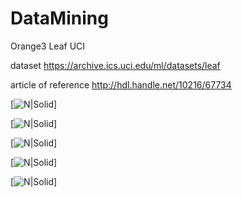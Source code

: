 # DataMining
Orange3 Leaf UCI

dataset 
https://archive.ics.uci.edu/ml/datasets/leaf

article of reference
http://hdl.handle.net/10216/67734

[![N|Solid](https://github.com/luizcarlospedrosogomes/DataMining/blob/master/KNN-resultados.png)]



[![N|Solid](https://github.com/luizcarlospedrosogomes/DataMining/blob/master/matriz_confusion_1.png)]



[![N|Solid](https://github.com/luizcarlospedrosogomes/DataMining/blob/master/matriz_confusion_2.png)]



[![N|Solid](https://github.com/luizcarlospedrosogomes/DataMining/blob/master/matriz_confusion_3.png)]


[![N|Solid](https://github.com/luizcarlospedrosogomes/DataMining/blob/master/matriz_confusion_4.png)]


